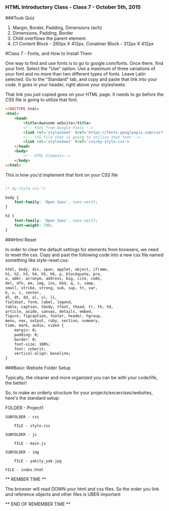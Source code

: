 ### HTML Introductory Class - Class 7 - October 5th, 2015

###Took Quiz

1. Margin, Border, Padding, Dimensions (w/h)
2. Dimensions, Padding, Border
3. Child overflows the parent element.
4. C1 Content Block - 260px X 412px, Conatiner Block - 312px X 412px

#Class 7 - Fonts, and How to Install Them

One way to find and use fonts is to go to google.com/fonts.
Once there, find your font. Select the "Use" option.
Use a maximum of three variations of your font and no more than two different types of fonts.
Leave Latin selected.
Go to the "Standard" tab, and copy and paste that link into your code.
It goes in your header, right above your stylesheets. 

That link you just copied goes on your HTML page. It needs to go before the CSS file is going to utilize that font.

```html
<!DOCTYPE html>
<html>
    <head>
        <title>Awesome website</title>
        <!-- Font from Google Fonts -->
        <link rel='stylesheet' href='https://fonts.googleapis.com/css?family=Open+Sans:400,300,700'>
        <!-- CSS file that is going to utiliza that font -->
        <link rel='stylesheet' href='css/my-style.css'>
    </head>
    <body>
        <!-- HTML Elements-->
    </body>
</html>
```

This is how you'd implement that font on your CSS file

```css

/* my-style.css */

body {
    font-family: 'Open Sans', sans-serif;
}

h3 {
    font-family: 'Open Sans', sans-serif;
    font-weight: 700;
}
```

###Html Reset

In order to clear the default settings for elements from browsers, we need to reset the css.
Copy and past the following code into a new css file named something like style-reset.css:

```html
html, body, div, span, applet, object, iframe,
h1, h2, h3, h4, h5, h6, p, blockquote, pre,
a, abbr, acronym, address, big, cite, code,
del, dfn, em, img, ins, kbd, q, s, samp,
small, strike, strong, sub, sup, tt, var,
b, u, i, center,
dl, dt, dd, ol, ul, li,
fieldset, form, label, legend,
table, caption, tbody, tfoot, thead, tr, th, td,
article, aside, canvas, details, embed, 
figure, figcaption, footer, header, hgroup, 
menu, nav, output, ruby, section, summary,
time, mark, audio, video {
    margin: 0;
    padding: 0;
    border: 0;
    font-size: 100%;
    font: inherit;
    vertical-align: baseline;
}
```

###Basic Website Folder Setup

Typically, the cleaner and more organized you can be with your code/life, the better!

So, to make an orderly structure for your projects/excercises/websites, here's the standard setup:

FOLDER - Project1

    SUBFOLDER - css
    
        FILE - style.css
        
    SUBFOLDER - js
    
        FILE - main.js
        
    SUBFOLDER - img
        
        FILE - yakity_yak.jpg
        
    FILE - index.html
    
    
** REMBER TIME **  

The browser will read DOWN your html and css files. So the order you link and reference objects and other files is UBER important  

** END OF REMEMBER TIME **


